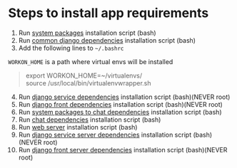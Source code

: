 # Steps to install app requirements


  1. Run [system packages] installation script (bash)
  2. Run [common django dependencies] installation script (bash)
  3. Add the following lines to ``~/.bashrc`` 

 ``WORKON_HOME`` is a path where virtual envs will be installed

>export WORKON_HOME=~/virtualenvs/  
>source /usr/local/bin/virtualenvwrapper.sh

  4. Run [django service dependencies] installation script (bash)(NEVER root)
  5. Run [django front dependencies] installation script (bash)(NEVER root)
  6. Run [system packages to chat dependencies] installation script (bash)
  7. Run [chat dependencies] installation script (bash)
  8. Run [web server] installation script (bash)
  9. Run [django service server dependencies] installation script (bash)(NEVER root)
  10. Run [django front server dependencies] installation script (bash)(NEVER root)



[system packages]: scripts_dev_requirements/os_packages_install.sh
[common django dependencies]: scripts_dev_requirements/django_dependencies_commons.sh
[django service dependencies]: scripts_dev_requirements/django_dependencies_services.sh
[django front dependencies]: scripts_dev_requirements/django_dependencies_front.sh
[system packages to chat dependencies]: scripts_chat_requirements/os_packages_install.sh
[chat dependencies]: scripts_chat_requirements/npm_dependencies_chat.sh
[web server]: scripts_prod_requirements/os_packages_install.sh
[django front server dependencies]: scripts_prod_requirements/django_dependencies_server_front.sh
[django service server dependencies]: scripts_prod_requirements/django_dependencies_server_services.sh